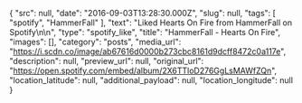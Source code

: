 {
  "src": null,
  "date": "2016-09-03T13:28:30.000Z",
  "slug": null,
  "tags": [
    "spotify",
    "HammerFall"
  ],
  "text": "Liked Hearts On Fire from HammerFall on Spotify\n\n",
  "type": "spotify_like",
  "title": "HammerFall - Hearts On Fire",
  "images": [],
  "category": "posts",
  "media_url": "https://i.scdn.co/image/ab67616d0000b273cbc8161d9dcff8472c0a117e",
  "description": null,
  "preview_url": null,
  "original_url": "https://open.spotify.com/embed/album/2X6TTloD276GgLsMAWfZQn",
  "location_latitude": null,
  "additional_payload": null,
  "location_longitude": null
}